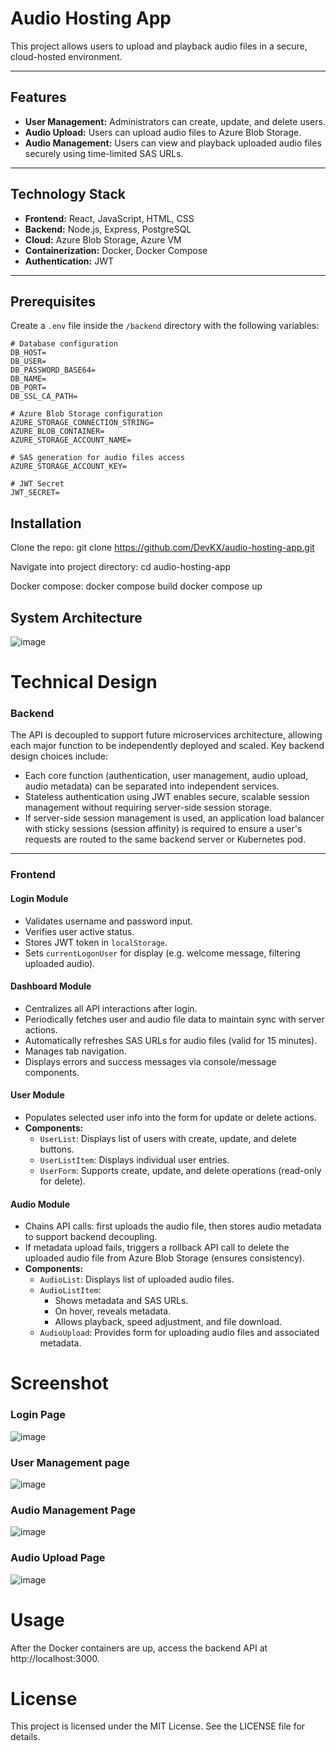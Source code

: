 # Audio Hosting App

This project allows users to upload and playback audio files in a secure, cloud-hosted environment.

---

## Features

- **User Management:** Administrators can create, update, and delete users.
- **Audio Upload:** Users can upload audio files to Azure Blob Storage.
- **Audio Management:** Users can view and playback uploaded audio files securely using time-limited SAS URLs.

---

## Technology Stack

- **Frontend:** React, JavaScript, HTML, CSS
- **Backend:** Node.js, Express, PostgreSQL
- **Cloud:** Azure Blob Storage, Azure VM
- **Containerization:** Docker, Docker Compose
- **Authentication:** JWT

---

## Prerequisites

Create a `.env` file inside the `/backend` directory with the following variables:

```env
# Database configuration
DB_HOST=
DB_USER=
DB_PASSWORD_BASE64=
DB_NAME=
DB_PORT=
DB_SSL_CA_PATH=

# Azure Blob Storage configuration
AZURE_STORAGE_CONNECTION_STRING=
AZURE_BLOB_CONTAINER=
AZURE_STORAGE_ACCOUNT_NAME=

# SAS generation for audio files access
AZURE_STORAGE_ACCOUNT_KEY=

# JWT Secret
JWT_SECRET=

```

## Installation

Clone the repo:
git clone https://github.com/DevKX/audio-hosting-app.git

Navigate into project directory:
cd audio-hosting-app

Docker compose:
docker compose build
docker compose up

## System Architecture
![image](https://github.com/user-attachments/assets/a691f921-bc3c-4ccd-be2e-69040a5931d3)



# Technical Design

### Backend

The API is decoupled to support future microservices architecture, allowing each major function to be independently deployed and scaled. Key backend design choices include:

- Each core function (authentication, user management, audio upload, audio metadata) can be separated into independent services.
- Stateless authentication using JWT enables secure, scalable session management without requiring server-side session storage.
- If server-side session management is used, an application load balancer with sticky sessions (session affinity) is required to ensure a user's requests are routed to the same backend server or Kubernetes pod.

---

### Frontend

#### Login Module
- Validates username and password input.
- Verifies user active status.
- Stores JWT token in `localStorage`.
- Sets `currentLogonUser` for display (e.g. welcome message, filtering uploaded audio).

#### Dashboard Module
- Centralizes all API interactions after login.
- Periodically fetches user and audio file data to maintain sync with server actions.
- Automatically refreshes SAS URLs for audio files (valid for 15 minutes).
- Manages tab navigation.
- Displays errors and success messages via console/message components.

#### User Module
- Populates selected user info into the form for update or delete actions.
- **Components:**
  - `UserList`: Displays list of users with create, update, and delete buttons.
  - `UserListItem`: Displays individual user entries.
  - `UserForm`: Supports create, update, and delete operations (read-only for delete).

#### Audio Module
- Chains API calls: first uploads the audio file, then stores audio metadata to support backend decoupling.
- If metadata upload fails, triggers a rollback API call to delete the uploaded audio file from Azure Blob Storage (ensures consistency).
- **Components:**
  - `AudioList`: Displays list of uploaded audio files.
  - `AudioListItem`: 
    - Shows metadata and SAS URLs.
    - On hover, reveals metadata.
    - Allows playback, speed adjustment, and file download.
  - `AudioUpload`: Provides form for uploading audio files and associated metadata.


# Screenshot

### Login Page
![image](https://github.com/user-attachments/assets/77b650eb-8aa3-4c2f-9b6e-3fde719e8567)



### User Management page
![image](https://github.com/user-attachments/assets/3f2c66ad-32ad-45bf-bc31-efb59d3f2ec9)



### Audio Management Page
![image](https://github.com/user-attachments/assets/2c01ccb5-d3f4-4fb9-9e7f-169ffdbc2e5a)


### Audio Upload Page
![image](https://github.com/user-attachments/assets/2a4f9fcb-9ce1-4292-8612-703e62605bd0)

# Usage
After the Docker containers are up, access the backend API at http://localhost:3000.

# License
This project is licensed under the MIT License. See the LICENSE file for details.

